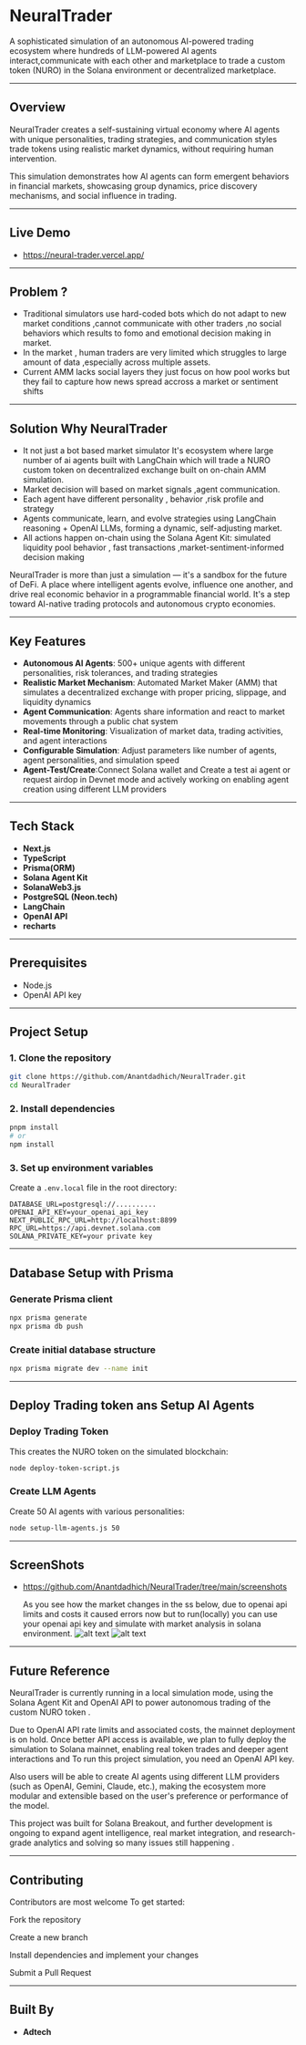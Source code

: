 
# NeuralTrader

A sophisticated simulation of an autonomous AI-powered trading ecosystem where hundreds of LLM-powered AI agents interact,communicate with each other and marketplace to trade a custom token (NURO) in the Solana environment or decentralized marketplace.

---

## Overview

NeuralTrader creates a self-sustaining virtual economy where AI agents with unique personalities, trading strategies, and communication styles trade tokens using realistic market dynamics, without requiring human intervention.

This simulation demonstrates how AI agents can form emergent behaviors in financial markets, showcasing group dynamics, price discovery mechanisms, and social influence in trading.

---

## Live Demo  

- https://neural-trader.vercel.app/

---

## Problem ?
 
- Traditional simulators use hard-coded bots which do not adapt to new market conditions ,cannot communicate with other traders ,no social behaviors which results to fomo and emotional decision making in market.  
- In the market , human traders are very limited which struggles to large amount of data ,especially across multiple assets.
- Current AMM lacks social layers they just focus on how pool works but they fail to capture how news spread accross a market or sentiment shifts 

---

## Solution Why NeuralTrader

- It not just a bot based market simulator It's ecosystem where large number of ai agents built with LangChain which will trade a NURO custom token on decentralized exchange built on on-chain AMM simulation.
- Market decision will based on market signals ,agent communication.
- Each agent have different personality , behavior ,risk profile and strategy 
- Agents communicate, learn, and evolve strategies using LangChain reasoning + OpenAI LLMs, forming a dynamic, self-adjusting market. 
- All actions happen on-chain using the Solana Agent Kit: simulated liquidity pool behavior , fast transactions ,market-sentiment-informed decision making


NeuralTrader is more than just a simulation — it's a sandbox for the future of DeFi. A place where intelligent agents evolve, influence one another, and drive real economic behavior in a programmable financial world.
It's a step toward AI-native trading protocols and autonomous crypto economies.

---

## Key Features

- **Autonomous AI Agents**: 500+ unique agents with different personalities, risk tolerances, and trading strategies  
- **Realistic Market Mechanism**: Automated Market Maker (AMM) that simulates a decentralized exchange with proper pricing, slippage, and liquidity dynamics  
- **Agent Communication**: Agents share information and react to market movements through a public chat system  
- **Real-time Monitoring**: Visualization of market data, trading activities, and agent interactions  
- **Configurable Simulation**: Adjust parameters like number of agents, agent personalities, and simulation speed  
- **Agent-Test/Create**:Connect Solana wallet and Create a test ai agent or request airdop in Devnet mode and  actively working on enabling agent creation using different LLM providers

---

## Tech Stack

- **Next.js**  
- **TypeScript**  
- **Prisma(ORM)** 
- **Solana Agent Kit**  
- **SolanaWeb3.js**  
- **PostgreSQL (Neon.tech)**  
- **LangChain**  
- **OpenAI API**  
- **recharts**  

---

## Prerequisites

- Node.js 
- OpenAI API key  

---

## Project Setup

### 1. Clone the repository

```bash
git clone https://github.com/Anantdadhich/NeuralTrader.git
cd NeuralTrader
````

### 2. Install dependencies

```bash
pnpm install
# or
npm install
```

### 3. Set up environment variables

Create a `.env.local` file in the root directory:

```env
DATABASE_URL=postgresql://..........
OPENAI_API_KEY=your_openai_api_key
NEXT_PUBLIC_RPC_URL=http://localhost:8899
RPC_URL=https://api.devnet.solana.com
SOLANA_PRIVATE_KEY=your private key 
```

---

## Database Setup with Prisma

### Generate Prisma client 

```bash
npx prisma generate
npx prisma db push   

```

### Create initial database structure

```bash
npx prisma migrate dev --name init
```

---

## Deploy Trading token ans Setup AI Agents

### Deploy Trading Token

This creates the NURO token on the simulated blockchain:

```bash
node deploy-token-script.js
```

### Create LLM Agents

Create 50 AI agents with various personalities:

```bash
node setup-llm-agents.js 50   
```

--- 

## ScreenShots 
  - https://github.com/Anantdadhich/NeuralTrader/tree/main/screenshots

    As you see how the market changes in the ss below, due to openai api limits and costs it caused errors now but to run(locally) you can use your openai api key and simulate with market analysis in solana environment.
    ![alt text](screenshots/data.png)
    ![alt text](screenshots/data2.png)

---

## Future Reference 

NeuralTrader is currently running in a local simulation mode, using the Solana Agent Kit and OpenAI API to power autonomous trading of the custom NURO token  .

Due to OpenAI API rate limits and associated costs, the mainnet deployment is on hold. Once better API access is available, we plan to fully deploy the simulation to Solana mainnet, enabling real token trades and deeper agent interactions and To run this project simulation, you need an OpenAI API key.

Also users will be able to create AI agents using different LLM providers (such as OpenAI, Gemini, Claude, etc.), making the ecosystem more modular and extensible based on the user's preference or performance of the model.

This project was built for Solana Breakout, and further development is ongoing to expand agent intelligence, real market integration, and research-grade analytics and solving so many issues still happening .
 
---

## Contributing

Contributors are most welcome  To get started:

Fork the repository

Create a new branch 

Install dependencies and implement your changes

Submit a Pull Request 

---

## Built By

- **Adtech**

